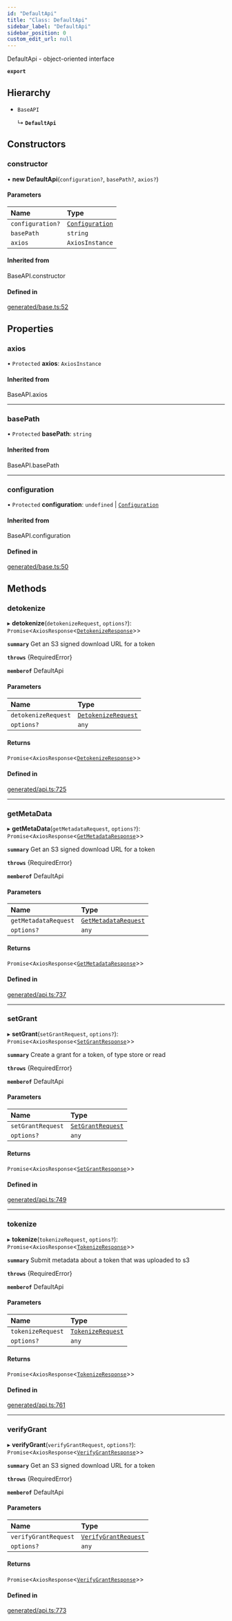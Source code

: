 ```yaml
---
id: "DefaultApi"
title: "Class: DefaultApi"
sidebar_label: "DefaultApi"
sidebar_position: 0
custom_edit_url: null
---
```


DefaultApi - object-oriented interface

**`export`**

## Hierarchy

- `BaseAPI`

  ↳ **`DefaultApi`**

## Constructors

### constructor

• **new DefaultApi**(`configuration?`, `basePath?`, `axios?`)

#### Parameters

| Name | Type |
| :------ | :------ |
| `configuration?` | [`Configuration`](Configuration.md) |
| `basePath` | `string` |
| `axios` | `AxiosInstance` |

#### Inherited from

BaseAPI.constructor

#### Defined in

[generated/base.ts:52](https://github.com/refinery-labs/lunasec-monorepo/blob/cbb354b/js/sdks/packages/tokenizer-sdk/src/generated/base.ts#L52)

## Properties

### axios

• `Protected` **axios**: `AxiosInstance`

#### Inherited from

BaseAPI.axios

___

### basePath

• `Protected` **basePath**: `string`

#### Inherited from

BaseAPI.basePath

___

### configuration

• `Protected` **configuration**: `undefined` \| [`Configuration`](Configuration.md)

#### Inherited from

BaseAPI.configuration

#### Defined in

[generated/base.ts:50](https://github.com/refinery-labs/lunasec-monorepo/blob/cbb354b/js/sdks/packages/tokenizer-sdk/src/generated/base.ts#L50)

## Methods

### detokenize

▸ **detokenize**(`detokenizeRequest`, `options?`): `Promise`<`AxiosResponse`<[`DetokenizeResponse`](../interfaces/DetokenizeResponse.md)\>\>

**`summary`** Get an S3 signed download URL for a token

**`throws`** {RequiredError}

**`memberof`** DefaultApi

#### Parameters

| Name | Type |
| :------ | :------ |
| `detokenizeRequest` | [`DetokenizeRequest`](../interfaces/DetokenizeRequest.md) |
| `options?` | `any` |

#### Returns

`Promise`<`AxiosResponse`<[`DetokenizeResponse`](../interfaces/DetokenizeResponse.md)\>\>

#### Defined in

[generated/api.ts:725](https://github.com/refinery-labs/lunasec-monorepo/blob/cbb354b/js/sdks/packages/tokenizer-sdk/src/generated/api.ts#L725)

___

### getMetaData

▸ **getMetaData**(`getMetadataRequest`, `options?`): `Promise`<`AxiosResponse`<[`GetMetadataResponse`](../interfaces/GetMetadataResponse.md)\>\>

**`summary`** Get an S3 signed download URL for a token

**`throws`** {RequiredError}

**`memberof`** DefaultApi

#### Parameters

| Name | Type |
| :------ | :------ |
| `getMetadataRequest` | [`GetMetadataRequest`](../interfaces/GetMetadataRequest.md) |
| `options?` | `any` |

#### Returns

`Promise`<`AxiosResponse`<[`GetMetadataResponse`](../interfaces/GetMetadataResponse.md)\>\>

#### Defined in

[generated/api.ts:737](https://github.com/refinery-labs/lunasec-monorepo/blob/cbb354b/js/sdks/packages/tokenizer-sdk/src/generated/api.ts#L737)

___

### setGrant

▸ **setGrant**(`setGrantRequest`, `options?`): `Promise`<`AxiosResponse`<[`SetGrantResponse`](../interfaces/SetGrantResponse.md)\>\>

**`summary`** Create a grant for a token, of type store or read

**`throws`** {RequiredError}

**`memberof`** DefaultApi

#### Parameters

| Name | Type |
| :------ | :------ |
| `setGrantRequest` | [`SetGrantRequest`](../interfaces/SetGrantRequest.md) |
| `options?` | `any` |

#### Returns

`Promise`<`AxiosResponse`<[`SetGrantResponse`](../interfaces/SetGrantResponse.md)\>\>

#### Defined in

[generated/api.ts:749](https://github.com/refinery-labs/lunasec-monorepo/blob/cbb354b/js/sdks/packages/tokenizer-sdk/src/generated/api.ts#L749)

___

### tokenize

▸ **tokenize**(`tokenizeRequest`, `options?`): `Promise`<`AxiosResponse`<[`TokenizeResponse`](../interfaces/TokenizeResponse.md)\>\>

**`summary`** Submit metadata about a token that was uploaded to s3

**`throws`** {RequiredError}

**`memberof`** DefaultApi

#### Parameters

| Name | Type |
| :------ | :------ |
| `tokenizeRequest` | [`TokenizeRequest`](../interfaces/TokenizeRequest.md) |
| `options?` | `any` |

#### Returns

`Promise`<`AxiosResponse`<[`TokenizeResponse`](../interfaces/TokenizeResponse.md)\>\>

#### Defined in

[generated/api.ts:761](https://github.com/refinery-labs/lunasec-monorepo/blob/cbb354b/js/sdks/packages/tokenizer-sdk/src/generated/api.ts#L761)

___

### verifyGrant

▸ **verifyGrant**(`verifyGrantRequest`, `options?`): `Promise`<`AxiosResponse`<[`VerifyGrantResponse`](../interfaces/VerifyGrantResponse.md)\>\>

**`summary`** Get an S3 signed download URL for a token

**`throws`** {RequiredError}

**`memberof`** DefaultApi

#### Parameters

| Name | Type |
| :------ | :------ |
| `verifyGrantRequest` | [`VerifyGrantRequest`](../interfaces/VerifyGrantRequest.md) |
| `options?` | `any` |

#### Returns

`Promise`<`AxiosResponse`<[`VerifyGrantResponse`](../interfaces/VerifyGrantResponse.md)\>\>

#### Defined in

[generated/api.ts:773](https://github.com/refinery-labs/lunasec-monorepo/blob/cbb354b/js/sdks/packages/tokenizer-sdk/src/generated/api.ts#L773)
